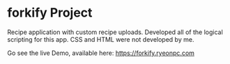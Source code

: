 # forkify Project

Recipe application with custom recipe uploads.
Developed all of the logical scripting for this app.
CSS and HTML were not developed by me.

Go see the live Demo, available here: https://forkify.ryeonpc.com
